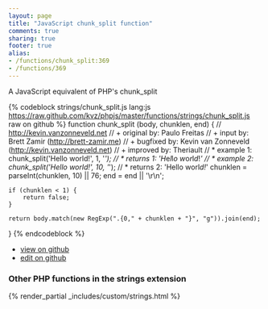 ```yaml
---
layout: page
title: "JavaScript chunk_split function"
comments: true
sharing: true
footer: true
alias:
- /functions/chunk_split:369
- /functions/369
---
```

<!-- Generated by Rakefile:build -->
A JavaScript equivalent of PHP's chunk_split

{% codeblock strings/chunk_split.js lang:js https://raw.github.com/kvz/phpjs/master/functions/strings/chunk_split.js raw on github %}
function chunk_split (body, chunklen, end) {
    // http://kevin.vanzonneveld.net
    // +   original by: Paulo Freitas
    // +      input by: Brett Zamir (http://brett-zamir.me)
    // +   bugfixed by: Kevin van Zonneveld (http://kevin.vanzonneveld.net)
    // +   improved by: Theriault
    // *     example 1: chunk_split('Hello world!', 1, '*');
    // *     returns 1: 'H*e*l*l*o* *w*o*r*l*d*!*'
    // *     example 2: chunk_split('Hello world!', 10, '*');
    // *     returns 2: 'Hello worl*d!*'
    chunklen = parseInt(chunklen, 10) || 76;
    end = end || '\r\n';

    if (chunklen < 1) {
        return false;
    }

    return body.match(new RegExp(".{0," + chunklen + "}", "g")).join(end);

}
{% endcodeblock %}

 - [view on github](https://github.com/kvz/phpjs/blob/master/functions/strings/chunk_split.js)
 - [edit on github](https://github.com/kvz/phpjs/edit/master/functions/strings/chunk_split.js)

### Other PHP functions in the strings extension
{% render_partial _includes/custom/strings.html %}
